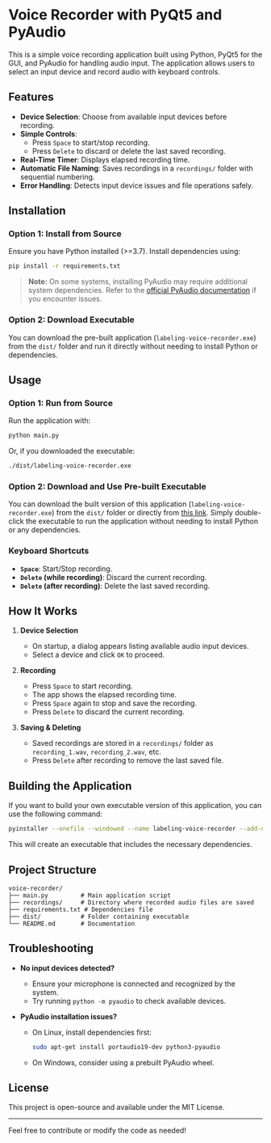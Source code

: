 # Voice Recorder with PyQt5 and PyAudio

This is a simple voice recording application built using Python, PyQt5 for the GUI, and PyAudio for handling audio input. The application allows users to select an input device and record audio with keyboard controls.

## Features

- **Device Selection**: Choose from available input devices before recording.
- **Simple Controls**:
  - Press `Space` to start/stop recording.
  - Press `Delete` to discard or delete the last saved recording.
- **Real-Time Timer**: Displays elapsed recording time.
- **Automatic File Naming**: Saves recordings in a `recordings/` folder with sequential numbering.
- **Error Handling**: Detects input device issues and file operations safely.

## Installation

### Option 1: Install from Source

Ensure you have Python installed (>=3.7). Install dependencies using:

```bash
pip install -r requirements.txt
```

> **Note:** On some systems, installing PyAudio may require additional system dependencies. Refer to the [official PyAudio documentation](https://people.csail.mit.edu/hubert/pyaudio/) if you encounter issues.

### Option 2: Download Executable

You can download the pre-built application (`labeling-voice-recorder.exe`) from the `dist/` folder and run it directly without needing to install Python or dependencies.

## Usage

### Option 1: Run from Source

Run the application with:

```bash
python main.py
```

Or, if you downloaded the executable:

```bash
./dist/labeling-voice-recorder.exe
```

### Option 2: Download and Use Pre-built Executable
You can download the built version of this application (`labeling-voice-recorder.exe`) from the `dist/` folder or directly from [this link](https://github.com/Ryan-PG/voice-labeling-recorder-hands-free/tree/main/dist/labeling-voice-recorder.exe). Simply double-click the executable to run the application without needing to install Python or any dependencies.

### Keyboard Shortcuts
- **`Space`**: Start/Stop recording.
- **`Delete` (while recording)**: Discard the current recording.
- **`Delete` (after recording)**: Delete the last saved recording.

## How It Works

1. **Device Selection**
   - On startup, a dialog appears listing available audio input devices.
   - Select a device and click `OK` to proceed.

2. **Recording**
   - Press `Space` to start recording.
   - The app shows the elapsed recording time.
   - Press `Space` again to stop and save the recording.
   - Press `Delete` to discard the current recording.

3. **Saving & Deleting**
   - Saved recordings are stored in a `recordings/` folder as `recording_1.wav`, `recording_2.wav`, etc.
   - Press `Delete` after recording to remove the last saved file.

## Building the Application

If you want to build your own executable version of this application, you can use the following command:

```bash
pyinstaller --onefile --windowed --name labeling-voice-recorder --add-data "recordings;recordings" main.py
```

This will create an executable that includes the necessary dependencies.

## Project Structure

```
voice-recorder/
├── main.py         # Main application script
├── recordings/     # Directory where recorded audio files are saved
├── requirements.txt # Dependencies file
├── dist/           # Folder containing executable
└── README.md       # Documentation
```

## Troubleshooting

- **No input devices detected?**
  - Ensure your microphone is connected and recognized by the system.
  - Try running `python -m pyaudio` to check available devices.

- **PyAudio installation issues?**
  - On Linux, install dependencies first:
    ```bash
    sudo apt-get install portaudio19-dev python3-pyaudio
    ```
  - On Windows, consider using a prebuilt PyAudio wheel.

## License

This project is open-source and available under the MIT License.

---

Feel free to contribute or modify the code as needed!

